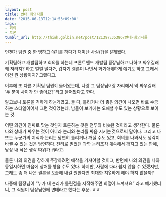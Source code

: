 ```yaml
---
layout: post
title: 변태 회의자들
date: '2015-06-13T12:18:53+09:00'
tags:
- 회의
- 토론
tumblr_url: http://think.golbin.net/post/121397735386/변태-회의자들
---
```

언젠가 팀원 중 한 명하고 얘기를 하다가 재미난 사실(?)을 알게됐다.

기획팀하고 개발팀하고 회의를 하는데 프론트엔드 개발팀 팀장님하고 나하고 싸우길래 왜 저러지? 하고 벌벌 떨다가, 갑자기 결론이 나면서 화기애애하게 얘기도 하고 그래서 이건 뭔 상황이지? 그랬다고.

이후에 또 다른 기획팀 팀원이 들어왔는데, 나랑 그 팀장님이랑 자리에서 막 싸우길래 ‘두 분이 사이가 안 좋아요?’ 라고 물어봤다고 한다.

알고보니 토론을 격하게 하는거였고, 둘 다, 틀리거나 더 좋은 의견이 나오면 바로 수긍하는 스타일이어서 그런 것이었는데, 남들이 보기에는 오해할 수도 있는 상황으로 보이는 것.

어떤 의견이 진짜로 맞는 것인지 토론하는 것은 전투와 비슷한 것이라고 생각한다. 물론 나와 상대가 싸우는 것이 아니라 논리와 논리를 싸움 시키는 것으로써 말이다. 그리고 나 또는 누군가의 지식과 논리는 당연히 틀리거나 깨질 수도 있고, 회의를 나와서도 생각이 바뀔 수 있는 것은 당연하다. 진리로 믿었던 과학 논리조차 계속해서 깨지고 있는 판에, 당장 내 작은 생각 따위가 뭐라고.

물론 나의 의견을 강하게 주장하려면 애착을 가져야할 것이고, 반면에 나의 의견을 나와 동일시하면 마음에 상처를 받을 수도 있다. 하지만, 사람에 따라 쉽지 않을 수 있겠지만, 그래도 좀 더 나은 결론을 도출해 내길 원한다면 최대한 치열하게 해야 하지 않을까?

나중에 팀장님이 “누가 내 논리가 틀린점을 지적해주면 희열이 느껴져요” 라고 얘기했더니, 그 직원이 팀장님한테 변태라고 했다는 후문. ㅎㅎ
